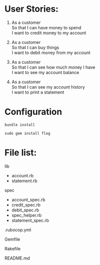 # User Stories: #

1. As a customer  
   So that I can have money to spend  
   I want to credit money to my account

2. As a customer  
   So that I can buy things  
   I want to debit money from my account  
  
3. As a customer  
   So that I can see how much money I have  
   I want to see my account balance  

4. As a customer  
   So that I can see my account history  
   I want to print a statement



# Configuration #

`bundle install`

`sudo gem install flog `


# File list: #

lib
  - account.rb
  - statement.rb

spec
  - account_spec.rb
  - credit_spec.rb
  - debit_spec.rb
  - spec_helper.rb
  - statement_spec.rb

.rubocop.yml

Gemfile

Rakefile

README.md




